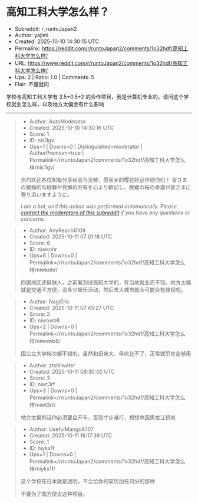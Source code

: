 # 高知工科大学怎么样？

- Subreddit: r_runtoJapan2
- Author: yajimi
- Created: 2025-10-10 14:30:15 UTC
- Permalink: https://reddit.com/r/runtoJapan2/comments/1o32hdf/高知工科大学怎么样/
- URL: https://www.reddit.com/r/runtoJapan2/comments/1o32hdf/高知工科大学怎么样/
- Ups: 2 | Ratio: 1.0 | Comments: 5
- Flair: 不懂就问


学校与高知工科大学有 3.5+0.5+2
的合作项目，我是计算机专业的，请问这个学校就业怎么样，以及地方太偏会有什么影响


---

> - Author: AutoModerator
> - Created: 2025-10-10 14:30:16 UTC
> - Score: 1
> - ID: nis1lgv
> - Ups=1 | Downs=0 | Distinguished=moderator | AuthorPremium=true | Permalink=/r/runtoJapan2/comments/1o32hdf/高知工科大学怎么样/nis1lgv/
>
> 热烈欢迎各位积极分享经验与见解，愿家乡的樱花好运伴随你们！
> 皆さまの積極的な経験や見解の共有を心より歓迎し、故郷の桜の幸運が皆さまに寄り添いますように。
> 
> *I am a bot, and this action was performed automatically. Please [contact the moderators of this subreddit](/message/compose/?to=/r/runtoJapan2) if you have any questions or concerns.*

> - Author: AnyReach6109
> - Created: 2025-10-11 07:01:18 UTC
> - Score: 6
> - ID: niwknhr
> - Ups=6 | Downs=0 | Permalink=/r/runtoJapan2/comments/1o32hdf/高知工科大学怎么样/niwknhr/
>
> 四国地区还挺缺人，之前看到过高知大学的，在当地就业还不错。地方太偏就是交通不方便，没多少娱乐活动，然后去大城市就业可能会有歧视吧。

> - Author: NagiEric
> - Created: 2025-10-11 07:45:27 UTC
> - Score: 2
> - ID: niwowb8
> - Ups=2 | Downs=0 | Permalink=/r/runtoJapan2/comments/1o32hdf/高知工科大学怎么样/niwowb8/
>
> 国公立大学档次都不错的。虽然和旧帝大、早庆比不了，正常就职肯定够用

> - Author: ztstillwater
> - Created: 2025-10-11 08:30:00 UTC
> - Score: 3
> - ID: niwt3rf
> - Ups=3 | Downs=0 | Permalink=/r/runtoJapan2/comments/1o32hdf/高知工科大学怎么样/niwt3rf/
>
> 地方太偏的话你必须要会开车，否则寸步难行，想想中国黑龙江鹤岗

> - Author: UsefulMango9707
> - Created: 2025-10-11 16:17:39 UTC
> - Score: 1
> - ID: niykx1f
> - Ups=1 | Downs=0 | Permalink=/r/runtoJapan2/comments/1o32hdf/高知工科大学怎么样/niykx1f/
>
> 这个学校在日本就是透明，不会给你的简历加任何分的那种
> 
> 不要为了图方便去这种项目。
